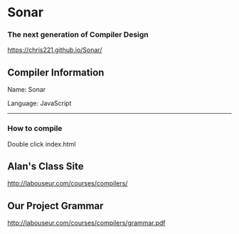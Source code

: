 # Sonar
### The next generation of Compiler Design
https://chris221.github.io/Sonar/
## Compiler Information
Name: Sonar

Language: JavaScript

---
### How to compile
Double click index.html
## Alan's Class Site
http://labouseur.com/courses/compilers/
## Our Project Grammar
http://labouseur.com/courses/compilers/grammar.pdf
